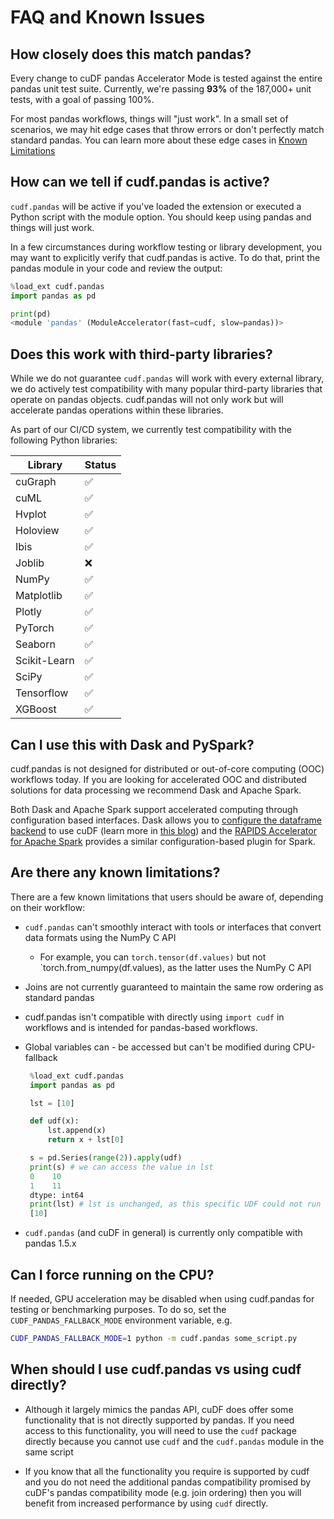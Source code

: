 # FAQ and Known Issues

## How closely does this match pandas?

Every change to cuDF pandas Accelerator Mode is tested against the entire
pandas unit test suite.  Currently, we're passing **93%** of the 187,000+ unit
tests, with a goal of passing 100%.

For most pandas workflows, things will "just work". In a small set of
scenarios, we may hit edge cases that throw errors or don't perfectly match
standard pandas. You can learn more about these edge cases in
[Known Limitations](#are-there-any-known-limitations)


## How can we tell if cudf.pandas is active?

`cudf.pandas` will be active if you've loaded the extension or executed a Python
script with the module option. You should keep using pandas and things will
just work.

In a few circumstances during workflow testing or library development, you may
want to explicitly verify that cudf.pandas is active. To do that, print the
pandas module in your code and review the output:

```python
%load_ext cudf.pandas
import pandas as pd

print(pd)
<module 'pandas' (ModuleAccelerator(fast=cudf, slow=pandas))>
```

## Does this work with third-party libraries?

While we do not guarantee `cudf.pandas` will work with every external library, we
do actively test compatibility with many popular third-party libraries that
operate on pandas objects. cudf.pandas will not only work but will
accelerate pandas operations within these libraries.

As part of our CI/CD system, we currently test compatibility with the
following Python libraries:


| Library          | Status |
|------------------|--------|
| cuGraph          | ✅      |
| cuML             | ✅      |
| Hvplot           | ✅      |
| Holoview         | ✅      |
| Ibis             | ✅      |
| Joblib           | ❌      |
| NumPy            | ✅      |
| Matplotlib       | ✅      |
| Plotly           | ✅      |
| PyTorch          | ✅      |
| Seaborn          | ✅      |
| Scikit-Learn     | ✅      |
| SciPy            | ✅      |
| Tensorflow       | ✅      |
| XGBoost          | ✅      |


## Can I use this with Dask and PySpark?

cudf.pandas is not designed for distributed or out-of-core computing (OOC)
workflows today. If you are looking for accelerated OOC and distributed
solutions for data processing we recommend Dask and Apache Spark.

Both Dask and Apache Spark support accelerated computing through configuration
based interfaces. Dask allows you to [configure the dataframe
backend](https://docs.dask.org/en/latest/how-to/selecting-the-collection-backend.html) to use
cuDF (learn more in [this
blog](https://medium.com/rapids-ai/easy-cpu-gpu-arrays-and-dataframes-run-your-dask-code-where-youd-like-e349d92351d)) and the [RAPIDS Accelerator for Apache Spark](https://nvidia.github.io/spark-rapids/)
provides a similar configuration-based plugin for Spark.


## Are there any known limitations?

There are a few known limitations that users should be aware of, depending on
their workflow:


- `cudf.pandas` can't smoothly interact with tools or interfaces that convert data
formats using the NumPy C API
  - For example, you can `torch.tensor(df.values)` but not `torch.from_numpy(df.values), as the latter uses the NumPy C API
- Joins are not currently guaranteed to maintain the same row ordering as standard pandas
- cudf.pandas isn't compatible with directly using `import cudf` in workflows and is intended for pandas-based workflows.
- Global variables can - be accessed but can't be modified during CPU-fallback

  ```python
   %load_ext cudf.pandas
   import pandas as pd

   lst = [10]

   def udf(x):
       lst.append(x)
       return x + lst[0]

   s = pd.Series(range(2)).apply(udf)
   print(s) # we can access the value in lst
   0    10
   1    11
   dtype: int64
   print(lst) # lst is unchanged, as this specific UDF could not run on the GPU
   [10]
   ```
- `cudf.pandas` (and cuDF in general) is currently only compatible with pandas 1.5.x



## Can I force running on the CPU?

If needed, GPU acceleration may be disabled when using cudf.pandas for testing
or benchmarking purposes. To do so, set the `CUDF_PANDAS_FALLBACK_MODE`
environment variable, e.g.

```bash
CUDF_PANDAS_FALLBACK_MODE=1 python -m cudf.pandas some_script.py
```

## When should I use cudf.pandas vs using cudf directly?

- Although it largely mimics the pandas API, cuDF does offer some functionality
that is not directly supported by pandas. If you need access to this
functionality, you will need to use the `cudf` package directly because you
cannot use `cudf` and the `cudf.pandas` module in the same script

- If you know that all the functionality you require is supported by cudf and you
do not need the additional pandas compatibility promised by cuDF's pandas
compatibility mode (e.g. join ordering) then you will benefit from
increased performance by using `cudf` directly.
